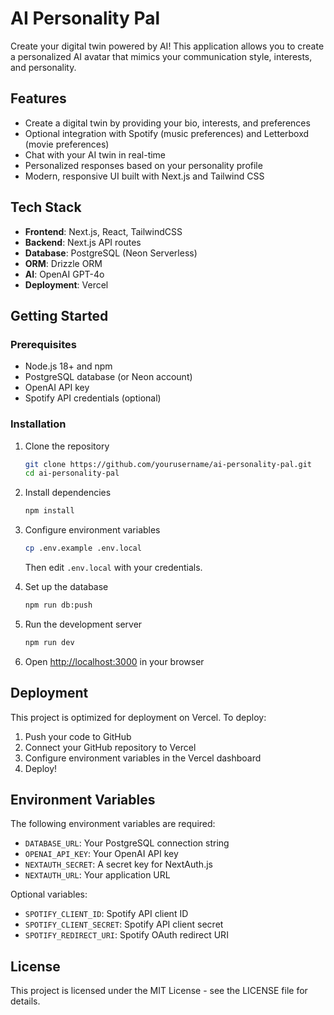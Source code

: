 # AI Personality Pal

Create your digital twin powered by AI! This application allows you to create a personalized AI avatar that mimics your communication style, interests, and personality.

## Features

- Create a digital twin by providing your bio, interests, and preferences
- Optional integration with Spotify (music preferences) and Letterboxd (movie preferences)
- Chat with your AI twin in real-time
- Personalized responses based on your personality profile
- Modern, responsive UI built with Next.js and Tailwind CSS

## Tech Stack

- **Frontend**: Next.js, React, TailwindCSS
- **Backend**: Next.js API routes
- **Database**: PostgreSQL (Neon Serverless)
- **ORM**: Drizzle ORM
- **AI**: OpenAI GPT-4o
- **Deployment**: Vercel

## Getting Started

### Prerequisites

- Node.js 18+ and npm
- PostgreSQL database (or Neon account)
- OpenAI API key
- Spotify API credentials (optional)

### Installation

1. Clone the repository
   ```bash
   git clone https://github.com/yourusername/ai-personality-pal.git
   cd ai-personality-pal
   ```

2. Install dependencies
   ```bash
   npm install
   ```

3. Configure environment variables
   ```bash
   cp .env.example .env.local
   ```
   
   Then edit `.env.local` with your credentials.

4. Set up the database
   ```bash
   npm run db:push
   ```

5. Run the development server
   ```bash
   npm run dev
   ```

6. Open [http://localhost:3000](http://localhost:3000) in your browser

## Deployment

This project is optimized for deployment on Vercel. To deploy:

1. Push your code to GitHub
2. Connect your GitHub repository to Vercel
3. Configure environment variables in the Vercel dashboard
4. Deploy!

## Environment Variables

The following environment variables are required:

- `DATABASE_URL`: Your PostgreSQL connection string
- `OPENAI_API_KEY`: Your OpenAI API key
- `NEXTAUTH_SECRET`: A secret key for NextAuth.js
- `NEXTAUTH_URL`: Your application URL

Optional variables:

- `SPOTIFY_CLIENT_ID`: Spotify API client ID
- `SPOTIFY_CLIENT_SECRET`: Spotify API client secret
- `SPOTIFY_REDIRECT_URI`: Spotify OAuth redirect URI

## License

This project is licensed under the MIT License - see the LICENSE file for details.
